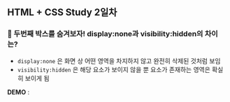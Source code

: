 ## HTML + CSS Study 2일차

### 🚀 두번째 박스를 숨겨보자! display:none과 visibility:hidden의 차이는?

* `display:none` 은 화면 상 어떤 영역을 차지하지 않고 완전히 삭제된 것처럼 보임
* `visibility:hidden` 은 해당 요소가 보이지 않을 뿐 요소가 존재하는 영역은 확실히 보이게 됨

**DEMO** : 
